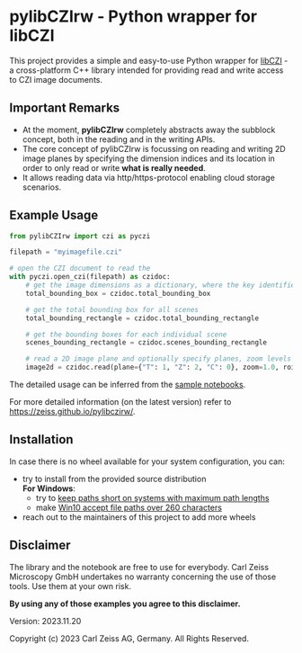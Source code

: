 # pylibCZIrw - Python wrapper for libCZI

This project provides a simple and easy-to-use Python wrapper for [libCZI](https://github.com/ZEISS/libczi) - a cross-platform C++ library intended for providing read and write access to CZI image documents.

## Important Remarks

* At the moment, **pylibCZIrw** completely abstracts away the subblock concept, both in the reading and in the writing APIs.
* The core concept of pylibCZIrw is focussing on reading and writing 2D image planes by specifying the dimension indices and its location in order to only read or write **what is really needed**.
* It allows reading data via http/https-protocol enabling cloud storage scenarios.

## Example Usage

```python
from pylibCZIrw import czi as pyczi

filepath = "myimagefile.czi"

# open the CZI document to read the
with pyczi.open_czi(filepath) as czidoc:
    # get the image dimensions as a dictionary, where the key identifies the dimension
    total_bounding_box = czidoc.total_bounding_box

    # get the total bounding box for all scenes
    total_bounding_rectangle = czidoc.total_bounding_rectangle

    # get the bounding boxes for each individual scene
    scenes_bounding_rectangle = czidoc.scenes_bounding_rectangle

    # read a 2D image plane and optionally specify planes, zoom levels and ROIs
    image2d = czidoc.read(plane={"T": 1, "Z": 2, "C": 0}, zoom=1.0, roi=(0, 0, 50, 100))
```

The detailed usage can be inferred from the [sample notebooks](https://github.com/ZEISS/pylibczirw/tree/main/doc/jupyter_notebooks).  

For more detailed information (on the latest version) refer to <https://zeiss.github.io/pylibczirw/>.  

## Installation
In case there is no wheel available for your system configuration, you can:  
- try to install from the provided source distribution  
  **For Windows**:
  - try to [keep paths short on systems with maximum path lengths](https://github.com/pypa/pip/issues/3055)
  - make [Win10 accept file paths over 260 characters](https://www.howtogeek.com/266621/how-to-make-windows-10-accept-file-paths-over-260-characters/)
- reach out to the maintainers of this project to add more wheels

## Disclaimer

The library and the notebook are free to use for everybody. Carl Zeiss Microscopy GmbH undertakes no warranty concerning the use of those tools. Use them at your own risk.

**By using any of those examples you agree to this disclaimer.**

Version: 2023.11.20

Copyright (c) 2023 Carl Zeiss AG, Germany. All Rights Reserved.

